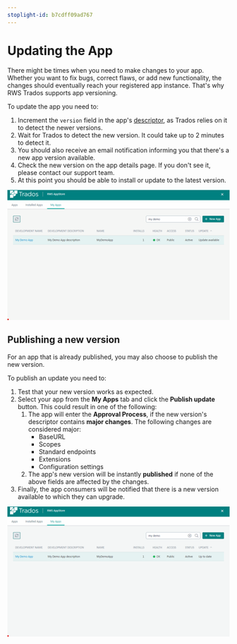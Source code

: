 ```yaml
---
stoplight-id: b7cdff09ad767
---
```


# Updating the App

There might be times when you need to make changes to your app. Whether you want to fix bugs, correct flaws, or add new functionality, the changes should eventually reach your registered app instance. That's why RWS Trados supports app versioning.

To update the app you need to:
1. Increment the `version` field in the app's [descriptor](../../App-API.v1.json/paths/~1descriptor/get), as Trados relies on it to detect the newer versions.
2. Wait for Trados to detect the new version. It could take up to 2 minutes to detect it.
3. You should also receive an email notification informing you that there's a new app version available.
4. Check the new version on the app details page. If you don't see it, please contact our support team.
5. At this point you should be able to install or update to the latest version.

<!--
focus: false
-->
![Update](https://github.com/RWS/language-cloud-public-api-doc-resources/blob/main/extensibility/app-management/Update.gif?raw=true)

## Publishing a new version

For an app that is already published, you may also choose to publish the new version. 

To publish an update you need to:
1. Test that your new version works as expected.
2. Select your app from the **My Apps** tab and click the **Publish update** button. This could result in one of the following:
    1. The app will enter the **Approval Process**, if the new version's descriptor contains **major changes**. The following changes are considered major:
        - BaseURL
        - Scopes
        - Standard endpoints
        - Extensions
        - Configuration settings
    2. The app's new version will be instantly **published** if none of the above fields are affected by the changes.
3. Finally, the app consumers will be notified that there is a new version available to which they can upgrade.

<!--
focus: false
-->
![PublishUpdate](https://github.com/RWS/language-cloud-public-api-doc-resources/blob/main/extensibility/app-management/PublishUpdate.gif?raw=true)


